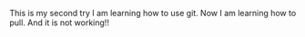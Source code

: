 This is my second try
I am learning how to use git. 
Now I am learning how to pull. 
And it is not working!!
